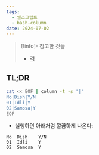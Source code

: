 ```yaml
---
tags:
  - 쉘스크립트
  - bash-column
date: 2024-07-02
---
```

> [!info]- 참고한 것들
> - [긱](https://www.geeksforgeeks.org/column-command-in-linux-with-examples/)

## TL;DR

```sh
cat << EOF | column -t -s '|'
No|Dish|Y/N
01|Idli|Y
02|Samosa|Y
EOF
```

- 실행하면 아래처럼 깔끔하게 나온다:

```
No  Dish    Y/N
01  Idli    Y
02  Samosa  Y
```